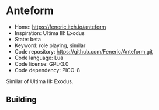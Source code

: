 # Anteform

- Home: https://feneric.itch.io/anteform
- Inspiration: Ultima III: Exodus
- State: beta
- Keyword: role playing, similar
- Code repository: https://github.com/Feneric/Anteform.git
- Code language: Lua
- Code license: GPL-3.0
- Code dependency: PICO-8

Similar of Ultima III: Exodus.

## Building
